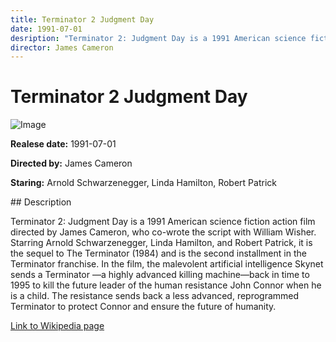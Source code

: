 ```yaml
---
title: Terminator 2 Judgment Day
date: 1991-07-01
desription: "Terminator 2: Judgment Day is a 1991 American science fiction action film directed by James Cameron, who co-wrote the script with William Wisher. Starring Arnold Schwarzenegger, Linda Hamilton, and Robert Patrick, it is the sequel to The Terminator (1984) and is the second installment in the Terminator franchise. In the film, the malevolent artificial intelligence Skynet sends a Terminator —a highly advanced killing machine—back in time to 1995 to kill the future leader of the human resistance John Connor when he is a child. The resistance sends back a less advanced, reprogrammed Terminator to protect Connor and ensure the future of humanity."
director: James Cameron
---
```


# Terminator 2 Judgment Day
![Image](https://images.bauerhosting.com/legacy/media/5d2d/f19f/e8e2/04ce/3284/ba8c/terminator-2-jd.jpg?auto=format&amp;w=1440&amp;q=80)

<p><strong>Realese date:</strong> 1991-07-01</p>
<p><strong>Directed by:</strong> James Cameron</p>
<p><strong>Staring:</strong> Arnold Schwarzenegger, Linda Hamilton, Robert Patrick</p>
## Description
<p>Terminator 2: Judgment Day is a 1991 American science fiction action film directed by James Cameron, who co-wrote the script with William Wisher. Starring Arnold Schwarzenegger, Linda Hamilton, and Robert Patrick, it is the sequel to The Terminator (1984) and is the second installment in the Terminator franchise. In the film, the malevolent artificial intelligence Skynet sends a Terminator —a highly advanced killing machine—back in time to 1995 to kill the future leader of the human resistance John Connor when he is a child. The resistance sends back a less advanced, reprogrammed Terminator to protect Connor and ensure the future of humanity.</p>

<a href="https://en.wikipedia.org/wiki/Terminator_2:_Judgment_Day">Link to Wikipedia page</a>

